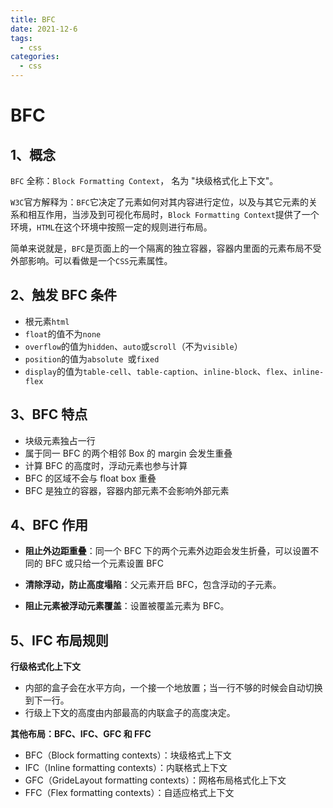 ```yaml
---
title: BFC
date: 2021-12-6
tags:
  - css
categories:
  - css
---
```


# BFC

## 1、概念

`BFC` 全称：`Block Formatting Context`， 名为 "块级格式化上下文"。

`W3C`官方解释为：`BFC`它决定了元素如何对其内容进行定位，以及与其它元素的关系和相互作用，当涉及到可视化布局时，`Block Formatting Context`提供了一个环境，`HTML`在这个环境中按照一定的规则进行布局。

简单来说就是，`BFC`是页面上的一个隔离的独立容器，容器内里面的元素布局不受外部影响。可以看做是一个`CSS`元素属性。

## 2、触发 BFC 条件

- 根元素`html`
- `float`的值不为`none`
- `overflow`的值为`hidden`、`auto`或`scroll`（不为`visible`）
- `position`的值为`absolute `或`fixed`
- `display`的值为`table-cell`、`table-caption`、`inline-block`、`flex`、`inline-flex`

## 3、BFC 特点

- 块级元素独占一行
- 属于同一 BFC 的两个相邻 Box 的 margin 会发生重叠
- 计算 BFC 的高度时，浮动元素也参与计算
- BFC 的区域不会与 float box 重叠
- BFC 是独立的容器，容器内部元素不会影响外部元素

## 4、BFC 作用

- **阻止外边距重叠**：同一个 BFC 下的两个元素外边距会发生折叠，可以设置不同的 BFC 或只给一个元素设置 BFC

- **清除浮动，防止高度塌陷**：父元素开启 BFC，包含浮动的子元素。
- **阻止元素被浮动元素覆盖**：设置被覆盖元素为 BFC。

## 5、IFC 布局规则

**行级格式化上下文**

- 内部的盒子会在水平方向，一个接一个地放置；当一行不够的时候会自动切换到下一行。
- 行级上下文的高度由内部最高的内联盒子的高度决定。

**其他布局：BFC、IFC、GFC 和 FFC**

- BFC（Block formatting contexts）：块级格式上下文
- IFC（Inline formatting contexts）：内联格式上下文
- GFC（GrideLayout formatting contexts）：网格布局格式化上下文
- FFC（Flex formatting contexts）：自适应格式上下文
